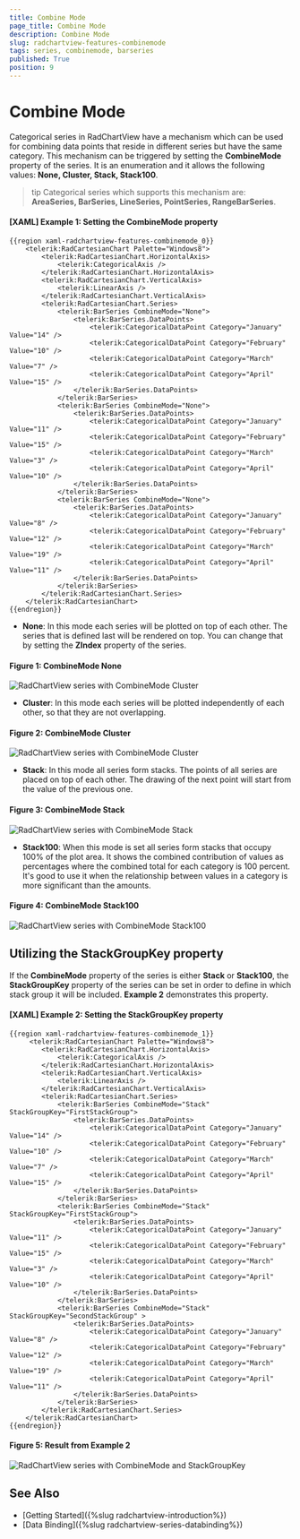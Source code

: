 ```yaml
---
title: Combine Mode
page_title: Combine Mode
description: Combine Mode
slug: radchartview-features-combinemode
tags: series, combinemode, barseries
published: True
position: 9
---
```


# Combine Mode

Categorical series in RadChartView have a mechanism which can be used for combining data points that reside in different series but have the same category. This mechanism can be triggered by setting the __CombineMode__ property of the series. It is an enumeration and it allows the following values: __None, Cluster, Stack, Stack100__.

>tip Categorical series which supports this mechanism are: __AreaSeries, BarSeries, LineSeries, PointSeries, RangeBarSeries__.

#### __[XAML] Example 1: Setting the CombineMode property__
	{{region xaml-radchartview-features-combinemode_0}}
		<telerik:RadCartesianChart Palette="Windows8">
            <telerik:RadCartesianChart.HorizontalAxis>
                <telerik:CategoricalAxis />
            </telerik:RadCartesianChart.HorizontalAxis>
            <telerik:RadCartesianChart.VerticalAxis>
                <telerik:LinearAxis />
            </telerik:RadCartesianChart.VerticalAxis>
            <telerik:RadCartesianChart.Series>
                <telerik:BarSeries CombineMode="None">
                    <telerik:BarSeries.DataPoints>
                        <telerik:CategoricalDataPoint Category="January" Value="14" />
                        <telerik:CategoricalDataPoint Category="February" Value="10" />
                        <telerik:CategoricalDataPoint Category="March" Value="7" />
                        <telerik:CategoricalDataPoint Category="April" Value="15" />
                    </telerik:BarSeries.DataPoints>
                </telerik:BarSeries>
                <telerik:BarSeries CombineMode="None">
                    <telerik:BarSeries.DataPoints>
                        <telerik:CategoricalDataPoint Category="January" Value="11" />
                        <telerik:CategoricalDataPoint Category="February" Value="15" />
                        <telerik:CategoricalDataPoint Category="March" Value="3" />
                        <telerik:CategoricalDataPoint Category="April" Value="10" />
                    </telerik:BarSeries.DataPoints>
                </telerik:BarSeries>
                <telerik:BarSeries CombineMode="None">
                    <telerik:BarSeries.DataPoints>
                        <telerik:CategoricalDataPoint Category="January" Value="8" />
                        <telerik:CategoricalDataPoint Category="February" Value="12" />
                        <telerik:CategoricalDataPoint Category="March" Value="19" />
                        <telerik:CategoricalDataPoint Category="April" Value="11" />
                    </telerik:BarSeries.DataPoints>
                </telerik:BarSeries>
            </telerik:RadCartesianChart.Series>
        </telerik:RadCartesianChart>
	{{endregion}}

<!--- --->

 * __None__: In this mode each series will be plotted on top of each other. The series that is defined last will be rendered on top. You can change that by setting the **ZIndex** property of the series.

 #### __Figure 1: CombineMode None__
 ![RadChartView series with CombineMode Cluster](images/radchartview-features-combinemode-none.PNG)

 * __Cluster__: In this mode each series will be plotted independently of each other, so that they are not overlapping.

 #### __Figure 2: CombineMode Cluster__
 ![RadChartView series with CombineMode Cluster](images/radchartview-features-combinemode-cluster.PNG)
	
 * __Stack__: In this mode all series form stacks. The points of all series are placed on top of each other. The drawing of the next point will start from the value of the previous one. 

 #### __Figure 3: CombineMode Stack__
 ![RadChartView series with CombineMode Stack](images/radchartview-features-combinemode-stack.png)
	
 * __Stack100__: When this mode is set all series form stacks that occupy 100% of the plot area. It shows the combined contribution of values as percentages where the combined total for each category is 100 percent. It's good to use it when the relationship between values in a category is more significant than the amounts.

 #### __Figure 4: CombineMode Stack100__
 ![RadChartView series with CombineMode Stack100](images/radchartview-features-combinemode-stack100.png)

## Utilizing the StackGroupKey property

If the **CombineMode** property of the series is either **Stack** or **Stack100**, the **StackGroupKey** property of the series can be set in order to define in which stack group it will be included. **Example 2** demonstrates this property.

#### __[XAML] Example 2: Setting the StackGroupKey property__
	{{region xaml-radchartview-features-combinemode_1}}
		 <telerik:RadCartesianChart Palette="Windows8">
            <telerik:RadCartesianChart.HorizontalAxis>
                <telerik:CategoricalAxis />
            </telerik:RadCartesianChart.HorizontalAxis>
            <telerik:RadCartesianChart.VerticalAxis>
                <telerik:LinearAxis />
            </telerik:RadCartesianChart.VerticalAxis>
            <telerik:RadCartesianChart.Series>
                <telerik:BarSeries CombineMode="Stack"  StackGroupKey="FirstStackGroup">
                    <telerik:BarSeries.DataPoints>
                        <telerik:CategoricalDataPoint Category="January" Value="14" />
                        <telerik:CategoricalDataPoint Category="February" Value="10" />
                        <telerik:CategoricalDataPoint Category="March" Value="7" />
                        <telerik:CategoricalDataPoint Category="April" Value="15" />
                    </telerik:BarSeries.DataPoints>
                </telerik:BarSeries>
                <telerik:BarSeries CombineMode="Stack" StackGroupKey="FirstStackGroup">
                    <telerik:BarSeries.DataPoints>
                        <telerik:CategoricalDataPoint Category="January" Value="11" />
                        <telerik:CategoricalDataPoint Category="February" Value="15" />
                        <telerik:CategoricalDataPoint Category="March" Value="3" />
                        <telerik:CategoricalDataPoint Category="April" Value="10" />
                    </telerik:BarSeries.DataPoints>
                </telerik:BarSeries>
                <telerik:BarSeries CombineMode="Stack" StackGroupKey="SecondStackGroup" >
                    <telerik:BarSeries.DataPoints>
                        <telerik:CategoricalDataPoint Category="January" Value="8" />
                        <telerik:CategoricalDataPoint Category="February" Value="12" />
                        <telerik:CategoricalDataPoint Category="March" Value="19" />
                        <telerik:CategoricalDataPoint Category="April" Value="11" />
                    </telerik:BarSeries.DataPoints>
                </telerik:BarSeries>
            </telerik:RadCartesianChart.Series>
        </telerik:RadCartesianChart>
	{{endregion}}

#### __Figure 5: Result from Example 2__
![RadChartView series with CombineMode and StackGroupKey](images/radchartview-combinemode-stackgroupkey.png)

## See Also

 * [Getting Started]({%slug radchartview-introduction%})
 * [Data Binding]({%slug radchartview-series-databinding%}) 
